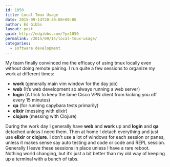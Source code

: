 ```yaml
---
id: 1050
title: Local Tmux Usage
date: 2015-09-14T20:30:08+00:00
author: Ed Gibbs
layout: post
guid: http://edgibbs.com/?p=1050
permalink: /2015/09/14/local-tmux-usage/
categories:
  - software development
---
```

My team finally convinced me the efficacy of using tmux locally even without doing remote pairing. I run quite a few sessions to organize my work at different times:

  * **work** (generally main vim window for the day job)
  * **web** (It&#8217;s web development so always running a web server)
  * **login** (A trick to keep the lame Cisco VPN client from kicking you off every 15 minutes)
  * **qa** (for running capybara tests primarily)
  * **elixir** (messing with elixir)
  * **clojure** (messing with Clojure)

During the work day I generally have **web** and **work** up and **login** and **qa** detached unless I need them. Then at home I detach everything and just use **elixir** or **clojure**. I don&#8217;t use a lot of windows for each session or panes, unless it makes sense say auto testing and code or code and REPL session. Generally I leave these sessions in place unless I have a rare reboot. Nothing world changing, but it&#8217;s just a bit better than my old way of keeping up a terminal with a bunch of tabs.